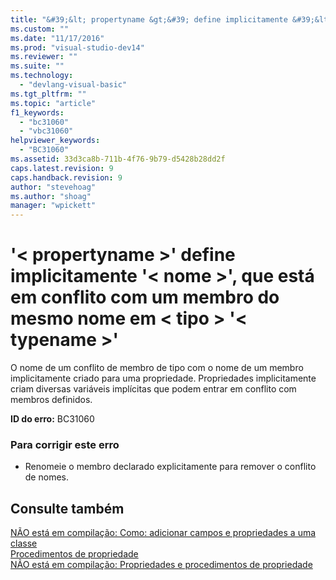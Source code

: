 ```yaml
---
title: "&#39;&lt; propertyname &gt;&#39; define implicitamente &#39;&lt; nome &gt;&#39;, que est&#225; em conflito com um membro do mesmo nome em &lt; tipo &gt; &#39;&lt; typename &gt;&#39; | Microsoft Docs"
ms.custom: ""
ms.date: "11/17/2016"
ms.prod: "visual-studio-dev14"
ms.reviewer: ""
ms.suite: ""
ms.technology: 
  - "devlang-visual-basic"
ms.tgt_pltfrm: ""
ms.topic: "article"
f1_keywords: 
  - "bc31060"
  - "vbc31060"
helpviewer_keywords: 
  - "BC31060"
ms.assetid: 33d3ca8b-711b-4f76-9b79-d5428b28dd2f
caps.latest.revision: 9
caps.handback.revision: 9
author: "stevehoag"
ms.author: "shoag"
manager: "wpickett"
---
```

# &#39;&lt; propertyname &gt;&#39; define implicitamente &#39;&lt; nome &gt;&#39;, que est&#225; em conflito com um membro do mesmo nome em &lt; tipo &gt; &#39;&lt; typename &gt;&#39;
O nome de um conflito de membro de tipo com o nome de um membro implicitamente criado para uma propriedade. Propriedades implicitamente criam diversas variáveis implícitas que podem entrar em conflito com membros definidos.  
  
 **ID do erro:** BC31060  
  
### Para corrigir este erro  
  
-   Renomeie o membro declarado explicitamente para remover o conflito de nomes.  
  
## Consulte também  
 [NÃO está em compilação: Como: adicionar campos e propriedades a uma classe](http://msdn.microsoft.com/pt-br/ae53f61b-3abc-413e-8931-703c5f5e8fc2)   
 [Procedimentos de propriedade](/dotnet/visual-basic/programming-guide/language-features/procedures/property-procedures)   
 [NÃO está em compilação: Propriedades e procedimentos de propriedade](http://msdn.microsoft.com/pt-br/23e2a1ec-7e9d-4109-8940-c703d981077b)